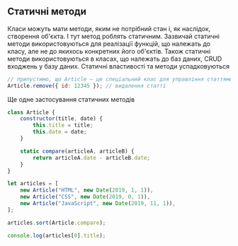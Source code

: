 ## Статичні методи

Класи можуть мати методи, яким не потрібний стан і, як наслідок, створення об'єкта. І тут метод роблять статичним. Зазвичай статичні методи використовуються для реалізації функцій, що належать до класу, але не до якихось конкретних його об'єктів. Також статичні методи використовуються в класах, що належать до баз даних, CRUD входжень у базу даних. Статичні властивості та методи успадковуються

```js
// припустимо, що Article — це спеціальний клас для управління статтями
Article.remove({ id: 12345 }); // видалення статті
```

Ще одне застосування статичних методів

```js
class Article {
    constructor(title, date) {
        this.title = title;
        this.date = date;
    }

    static compare(articleA, articleB) {
        return articleA.date - articleB.date;
    }
}

let articles = [
    new Article("HTML", new Date(2019, 1, 1)),
    new Article("CSS", new Date(2019, 0, 1)),
    new Article("JavaScript", new Date(2019, 11, 1)),
];

articles.sort(Article.compare);

console.log(articles[0].title);
```
